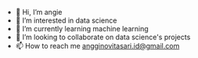 - 👋 Hi, I’m angie
- 👀 I’m interested in data science
- 🌱 I’m currently learning machine learning
- 💞️ I’m looking to collaborate on data science's projects
- 📫 How to reach me angginovitasari.id@gmail.com

<!---
Ngno/Ngno is a ✨ special ✨ repository because its `README.md` (this file) appears on your GitHub profile.
You can click the Preview link to take a look at your changes.
--->
